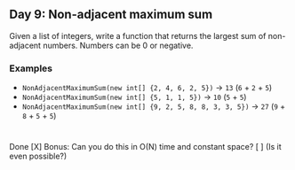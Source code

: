 ## Day 9: Non-adjacent maximum sum
Given a list of integers, write a function that returns the largest sum of non-adjacent numbers. Numbers can be 0 or negative.
### Examples
* `NonAdjacentMaximumSum(new int[] {2, 4, 6, 2, 5})` -> `13` (`6` + `2` + `5`)
* `NonAdjacentMaximumSum(new int[] {5, 1, 1, 5})` -> `10` (`5` + `5`)
* `NonAdjacentMaximumSum(new int[] {9, 2, 5, 8, 8, 3, 3, 5})` -> `27` (`9` + `8` + `5` + `5`)
#
Done [X]
Bonus: Can you do this in O(N) time and constant space? [ ] (Is it even possible?)